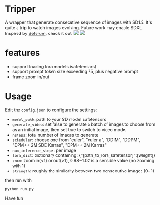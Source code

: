 # Tripper
A wrapper that generate consecutive sequence of images with SD1.5. It's quite a trip to watch images evolving. Future work may enable SDXL. Inspired by [deforum](https://deforum.art/), check it out.
![](preview/sample1.gif)
![](preview/sample2.gif)
# features
- support loading lora models (safetensors)
- support prompt token size exceeding 75, plus negative prompt
- frame zoom in/out 
# Usage
Edit the `config.json` to configure the settings:
- `model_path`: path to your SD model safetensors
- `generate_video`: set false to generate a batch of images to choose from as an initial image, then set true to switch to video mode.
- `nsteps`: total number of images to generate
- `scheduler`: choose one from "euler", "euler a", "DDIM", "DDPM", "DPM++ 2M SDE Karras", "DPM++ 2M Karras"
- `num_inference_steps`: per image
- `lora_dict`: dictionary containing: {"[path_to_lora_safetensor]":[weight]}
- `zoom`: zoom in(<1) or out(>1), 0.98~1.02 is a sensible value (no zooming with 1)
- `strength`: roughly the similarity between two consecutive images (0~1)

then run with
```
python run.py
```

Have fun
